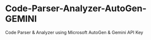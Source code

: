 # Code-Parser-Analyzer-AutoGen-GEMINI
Code Parser &amp; Analyzer using Microsoft AutoGen &amp; Gemini API Key

